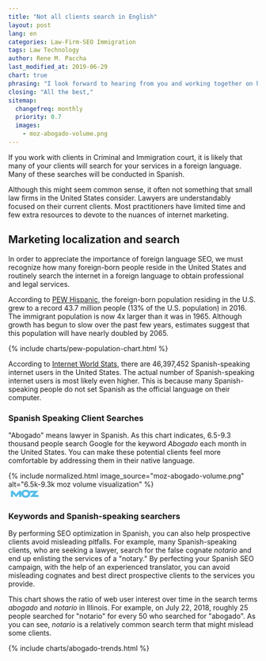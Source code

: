 ```yaml
---
title: "Not all clients search in English"
layout: post
lang: en
categories: Law-Firm-SEO Immigration
tags: Law Technology
author: Rene M. Paccha
last_modified_at: 2019-06-29
chart: true
phrasing: "I look forward to hearing from you and working together on how to improve your Spanish SEO campaign."
closing: "All the best,"
sitemap:
  changefreq: monthly
  priority: 0.7
  images:
    - moz-abogado-volume.png
---
```


If you work with clients in Criminal and Immigration court, it is likely that many of your clients will search for your services in a foreign language.  
Many of these searches will be conducted in Spanish.

Although this might seem common sense, it often not something that small law firms in the United States consider.  Lawyers are understandably focused on their current clients. Most practitioners have limited time and few extra resources to devote to the nuances of internet marketing.

## Marketing localization and search
In order to appreciate the importance of foreign language SEO, we must recognize how many foreign-born people reside in the United States and routinely search the internet in a foreign language to obtain professional and legal services.

According to [PEW Hispanic](https://www.pewhispanic.org/2019/06/03/facts-on-u-s-immigrants/), the foreign-born population residing in the U.S. grew to a record 43.7 million people (13% of the U.S. population) in 2016.  The immigrant population is now 4x larger than it was in 1965. Although growth has begun to slow over the past few years, estimates suggest that this population will have nearly doubled by 2065.

{% include charts/pew-population-chart.html %}

According to [Internet World Stats](https://www.internetworldstats.com/stats13.htm), there are 46,397,452 Spanish-speaking internet users in the United States.  The actual number of Spanish-speaking internet users is most likely even higher.  This is because many Spanish-speaking people do not set Spanish as the official language on their computer.

### Spanish Speaking Client Searches

"Abogado" means lawyer in Spanish. As this chart indicates, 6.5-9.3 thousand people search Google for the keyword *Abogado* each month in the United States. You can make these potential clients feel more comfortable by addressing them in their native language.


<div class="row">
    <div class="col s12 m8 l6">
        <div class="card">
            <div class="image-responsive center">
              <picture>
                {% include normalized.html image_source="moz-abogado-volume.png" alt="6.5k-9.3k moz volume visualization" %}
              </picture>
              <br/>
            </div>
            <div class="card-stacked"></div>
            <div class="card-action center-align">
             <div class="black-text">
               <img height="20" src="/assets/moz_logo.png" alt="moz logo">
             </div>
            </div>
        </div>
    </div>
</div>


### Keywords and Spanish-speaking searchers

By performing SEO optimization in Spanish, you can also help prospective clients avoid misleading pitfalls.  For example, many Spanish-speaking clients, who are seeking a lawyer, search for the false cognate *notario* and end up enlisting the services of a "notary." By perfecting your Spanish SEO campaign, with the help of an experienced translator, you can avoid misleading cognates and best direct prospective clients to the services you provide.

This chart shows the ratio of web user interest over time in the search terms *abogado* and *notario* in Illinois. For example, on July 22, 2018, roughly 25 people searched for "notario" for every 50 who searched for "abogado".  As you can see, *notario* is a relatively common search term that might mislead some clients.

{% include charts/abogado-trends.html %}



<!-- highcharts lib -->
<script src="https://cdnjs.cloudflare.com/ajax/libs/highcharts/7.0.3/highcharts.js" integrity="sha256-xMDeombsoo/Gy2p6UAwTnuelns6zCc8OwQZP0m9DHnU=" crossorigin="anonymous"></script>
